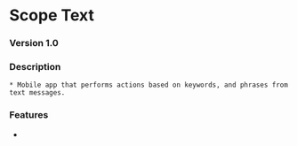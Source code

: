 # Scope Text 
 
### Version 1.0
 
### Description 
    * Mobile app that performs actions based on keywords, and phrases from text messages. 
 
### Features 
* 

